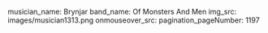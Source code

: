 musician_name: Brynjar
band_name: Of Monsters And Men
img_src: images/musician1313.png
onmouseover_src: 
pagination_pageNumber: 1197